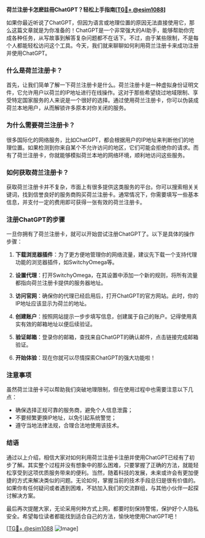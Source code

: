 **荷兰注册卡怎麽註冊ChatGPT？轻松上手指南[[TG💪+ @esim1088](https://t.me/s/esim1088)]**

如果你最近听说了ChatGPT，但因为语言或地理位置的原因无法直接使用它，那么这篇文章就是为你准备的！ChatGPT是一个非常强大的AI助手，能够帮助你完成各种任务，从写故事到解答复杂问题都不在话下。不过，由于某些限制，不是每个人都能轻松访问这个工具。今天，我们就来聊聊如何利用荷兰注册卡来成功注册并使用ChatGPT。

### 什么是荷兰注册卡？

首先，让我们简单了解一下荷兰注册卡是什么。荷兰注册卡是一种虚拟身份证明文件，它允许用户以荷兰的IP地址进行在线操作。这对于那些希望绕过地域限制、享受特定国家服务的人来说是一个很好的选择。通过使用荷兰注册卡，你可以伪装成荷兰本地用户，从而解锁许多原本对你关闭的服务。

### 为什么需要荷兰注册卡？

很多国际化的网络服务，比如ChatGPT，都会根据用户的IP地址来判断他们的地理位置。如果检测到你来自某个不允许访问的地区，它们可能会拒绝你的请求。而有了荷兰注册卡，你就能够模拟荷兰本地的网络环境，顺利地访问这些服务。

### 如何获取荷兰注册卡？

获取荷兰注册卡并不复杂，市面上有很多提供这类服务的平台。你可以搜索相关关键词，找到信誉良好的服务商购买荷兰注册卡。通常情况下，你需要填写一些基本信息，并支付一定的费用即可获得一张有效的荷兰注册卡。

### 注册ChatGPT的步骤

一旦你拥有了荷兰注册卡，就可以开始尝试注册ChatGPT了。以下是具体的操作步骤：

1. **下载浏览器插件**：为了更方便地管理你的网络流量，建议先下载一个支持代理功能的浏览器插件，如SwitchyOmega等。
   
2. **设置代理**：打开SwitchyOmega，在其设置中添加一个新的规则，将所有流量都指向荷兰注册卡提供的服务器地址。

3. **访问官网**：确保你的代理已经启用后，打开ChatGPT的官方网站。此时，你的IP地址应该显示为荷兰的地址。

4. **创建账户**：按照网站提示一步步填写信息，创建属于自己的账户。记得使用真实有效的邮箱地址以便后续验证。

5. **验证邮箱**：登录你的邮箱，查找来自ChatGPT的确认邮件，点击链接完成邮箱验证。

6. **开始体验**：现在你就可以尽情探索ChatGPT的强大功能啦！

### 注意事项

虽然荷兰注册卡可以帮助我们突破地理限制，但在使用过程中也需要注意以下几点：
- 确保选择正规可靠的服务商，避免个人信息泄露；
- 不要频繁更换IP地址，以免引起系统警觉；
- 遵守当地法律法规，合理合法地使用该技术。

### 结语

通过以上介绍，相信大家对如何利用荷兰注册卡注册并使用ChatGPT已经有了初步了解。其实整个过程并没有想象中的那么困难，只要掌握了正确的方法，就能轻松享受到这项优质服务带来的便利。当然，随着科技的发展，未来或许会有更加便捷的方式来解决类似的问题。无论如何，掌握当前的技术手段总归是很有价值的。如果你有任何疑问或者遇到困难，不妨加入我们的交流群组，与其他小伙伴一起探讨解决方案。

最后再次提醒大家，无论采用何种方式上网，都要时刻保持警惕，保护好个人隐私安全。希望每位读者都能找到适合自己的方法，愉快地使用ChatGPT吧！

[[TG💪+ @esim1088](https://t.me/s/esim1088) ![Image](https://i.postimg.cc/4NQfJmqS/Snipaste-2025-05-13-00-14-12.png)]